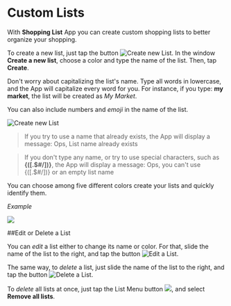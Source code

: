 # Custom Lists

With **Shopping List** App you can create custom shopping lists to better organize your shopping.

To create a new list, just tap the button ![](https://github.com/andreamussap/AFMussap-Tech-Shopping-List/tree/master/docs/images/shop-list-button-new-list.png "Create new List").
In the window **Create a new list**, choose a color and type the name of the list. Then, tap **Create**.

Don't worry about capitalizing the list's name. Type all words in lowercase, and the App will capitalize every word for you. For instance, if you type: **my market**, the list will be created as *My Market*.

You can also include numbers and *emoji* in the name of the list. 

![](https://github.com/andreamussap/AFMussap-Tech-Shopping-List/tree/master/docs/images/img-04.png "Create new List")

> If you try to use a name that already exists, the App will display a message: Ops, List name already exists

> If you don't type any name, or try to use special characters, such as **{([.$#/\])}**, the App will display a message: Ops, you can't use {([.$#/\])} or an empty list name

You can choose among five different colors create your lists and quickly identify them.

*Example*

![](https://github.com/andreamussap/AFMussap-Tech-Shopping-List/tree/master/docs/images/img-02.jpg)

##Edit or Delete a List

You can *edit* a list either to change its name or color. For that, slide the name of the list to the right, and tap the button ![](https://github.com/andreamussap/AFMussap-Tech-Shopping-List/tree/master/docs/images/shop-list-button-edit-list.png "Edit a List").

The same way, to *delete* a list, just slide the name of the list to the right, and tap the button ![](https://github.com/andreamussap/AFMussap-Tech-Shopping-List/tree/master/docs/images/shop-list-button-delete-list.png "Delete a List").

To *delete* all lists at once, just tap the List Menu button ![](https://github.com/andreamussap/AFMussap-Tech-Shopping-List/tree/master/docs/images/shop-list-lists-menu.png), and select **Remove all lists**.
